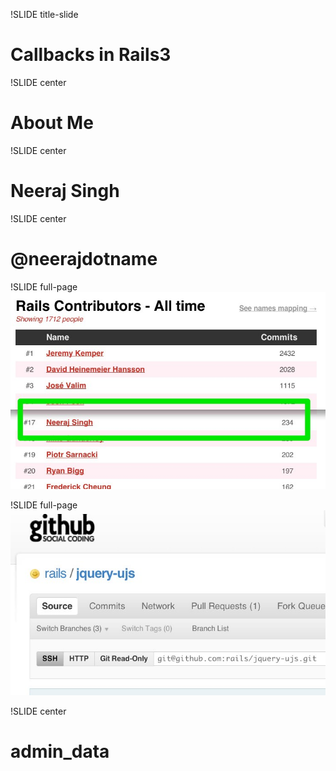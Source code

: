 !SLIDE title-slide
# Callbacks in Rails3 #

!SLIDE center
# About Me #

!SLIDE center
# Neeraj Singh #

!SLIDE center
# @neerajdotname #

!SLIDE full-page
![rails_contribution](Rails_Contributors_-_All_time.jpg)

!SLIDE full-page
![jquery-ujs](jquery-ujs.jpg)

!SLIDE center
# admin_data #
